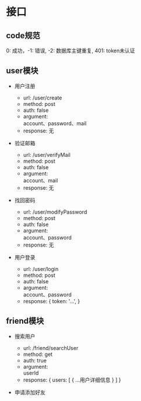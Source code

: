# 接口
## code规范
0: 成功，-1: 错误, -2: 数据库主键重复, 401: token未认证

## user模块
- 用户注册
  - url: /user/create
  - method: post
  - auth: false
  - argument:  
      account、password、mail
  - response: 无

- 验证邮箱
  - url: /user/verifyMail
  - method: post
  - auth: false
  - argument:  
      account、mail
  - response: 无

- 找回密码
  - url: /user/modifyPassword
  - method: post
  - auth: false
  - argument:  
      account、password
  - response: 无

- 用户登录
  - url: /user/login
  - method: post
  - auth: false
  - argument:  
      account、password
  - response: 
    {
      token: '...',
    }

## friend模块
- 搜索用户
  - url: /friend/searchUser
  - method: get
  - auth: true
  - argument:  
      userId
  - response: 
    {
      users: [
        {
          ...用户详细信息
        }
      ]
    }

- 申请添加好友


    
